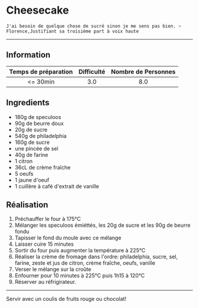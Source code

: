 # Cheesecake

`J'ai besoin de quelque chose de sucré sinon je me sens pas bien. ~ Florence,Justifiant sa troisième part à voix haute`

---

## Information

| Temps de préparation  | Difficulté    | Nombre de Personnes |
|:---------------------:|:-------------:|:-------------------:|
| <= 30min            | 3.0  | 8.0        |

## Ingredients

- 180g de speculoos
- 90g de beurre doux
- 20g de sucre
- 540g de philadelphia
- 160g de sucre
- une pincée de sel
- 40g de farine
- 1 citron
- 36cL de crème fraîche
- 5 oeufs
- 1 jaune d'oeuf
- 1 cuillère à café d'extrait de vanille


## Réalisation

1. Préchauffer le four à 175°C
1. Mélanger les speculoos émiéttés, les 20g de sucre et les 90g de beurre fondu
1. Tapisser le fond du moule avec ce mélange
1. Laisser cuire 15 minutes
1. Sortir du four puis augmenter la température à 225°C
1. Réaliser la crème de fromage dans l'ordre: philadelphia, sucre, sel, farine, zeste et jus de citron, crème fraîche, oeufs, vanille
1. Verser le mélange sur la croûte
1. Enfourner pour 10 minutes à 225°C puis 1h15 à 120°C
1. Réserver au réfrigirateur.


---

Servir avec un coulis de fruits rouge ou chocolat!
